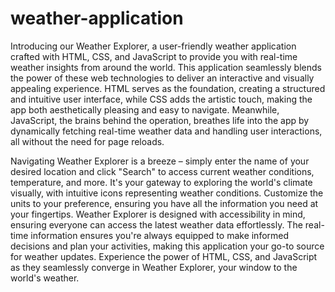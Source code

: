 # weather-application

Introducing our Weather Explorer, a user-friendly weather application crafted with HTML, CSS, and JavaScript to provide you with real-time weather insights from around the world. This application seamlessly blends the power of these web technologies to deliver an interactive and visually appealing experience. HTML serves as the foundation, creating a structured and intuitive user interface, while CSS adds the artistic touch, making the app both aesthetically pleasing and easy to navigate. Meanwhile, JavaScript, the brains behind the operation, breathes life into the app by dynamically fetching real-time weather data and handling user interactions, all without the need for page reloads.

Navigating Weather Explorer is a breeze – simply enter the name of your desired location and click "Search" to access current weather conditions, temperature, and more. It's your gateway to exploring the world's climate visually, with intuitive icons representing weather conditions. Customize the units to your preference, ensuring you have all the information you need at your fingertips. Weather Explorer is designed with accessibility in mind, ensuring everyone can access the latest weather data effortlessly. The real-time information ensures you're always equipped to make informed decisions and plan your activities, making this application your go-to source for weather updates. Experience the power of HTML, CSS, and JavaScript as they seamlessly converge in Weather Explorer, your window to the world's weather.
